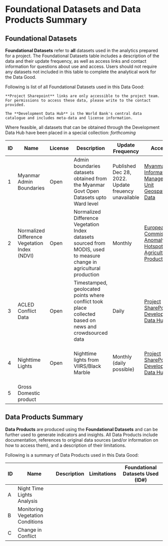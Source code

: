 # Foundational Datasets and Data Products Summary

## Foundational Datasets

**Foundational Datasets** refer to **all** datasets used in the analytics prepared for a project. The Foundational Datasets table includes a description of the data and their update frequency, as well as access links and contact information for questions about use and access. Users should not require any datasets not included in this table to complete the analytical work for the Data Good.

Following is list of all Foundational Datasets used in this Data Good:

```{note}
**Project Sharepoint** links are only accessible to the project team. For permissions to access these data, please write to the contact provided.

The **Development Data Hub** is the World Bank's central data catalogue and includes meta-data and license information.
```

Where feasible, all datasets that can be obtained through the Development Data Hub have been placed in a special collection: *forthcoming*

| ID  | Name | License | Description | Update Frequency | Access | Contact |
| --- | ---- | ------- | ----------- | ---------------- | ------ | ------- |
| 1   |   Myanmar Admin Boundaries    |   Open      |         Admin boundaries datasets obtained from the Myanmar Govt Open Datasets upto Ward level    |         Published Dec 28, 2022. Update freuency unavailable         |  [Myanmar Information Management Unit Geospatial Data](https://geonode.themimu.info/layers/?limit=100&offset=0)      |   [Sahiti Sarva](mailto:ssarva@worldbank.org), Data Lab      |
| 2     | Normalized Difference Vegetation Index (NDVI) | Open                   | Normalized Difference Vegetation Index datasets sourced from MODIS, used to measure change in agricultural production | Monthly                                                           | [European Commission, Anomaly Hotspots of Agricultural Production](https://mars.jrc.ec.europa.eu/asap/country.php?cntry=238) | [Benny Istanto](mailto:bistanto@worldbank.org), GOST                        |
| 3      | ACLED Conflict Data                           | Open                   | Timestamped, geolocated points where conflict took place collected based on news and   crowdsourced data              | Daily                                                             | [Project SharePoint](https://worldbankgroup.sharepoint.com.mcas.ms/teams/DevelopmentDataPartnershipCommunity-WBGroup/Shared%20Documents/Forms/AllItems.aspx?csf=1&web=1&e=Yvwh8r&cid=fccdf23e%2D94d5%2D48bf%2Db75d%2D0af291138bde&FolderCTID=0x012000CFAB9FF0F938A64EBB297E7E16BDFCFD&id=%2Fteams%2FDevelopmentDataPartnershipCommunity%2DWBGroup%2FShared%20Documents%2FProjects%2FData%20Lab%2FMyanmar%20Economic%20Monitor%2FData%2FACLED&viewid=80cdadb3%2D8bb3%2D47ae%2D8b18%2Dc1dd89c373c5); [Development Data Hub](https://datacatalog.worldbank.org/int/search/dataset/0061835/acled---middle-east)                                              | [Sahiti Sarva](mailto:ssarva@worldbank.org), GOST                        |
| 4      | Nighttime Lights                              | Open                   | Nighttime lights from VIIRS/Black Marble                                                                              | Monthly (daily possible)                                          | [Project SharePoint](https://worldbankgroup.sharepoint.com.mcas.ms/teams/DevelopmentDataPartnershipCommunity-WBGroup/Shared%20Documents/Forms/AllItems.aspx?csf=1&web=1&e=Yvwh8r&cid=fccdf23e%2D94d5%2D48bf%2Db75d%2D0af291138bde&FolderCTID=0x012000CFAB9FF0F938A64EBB297E7E16BDFCFD&id=%2Fteams%2FDevelopmentDataPartnershipCommunity%2DWBGroup%2FShared%20Documents%2FProjects%2FData%20Lab%2FMyanmar%20Economic%20Monitor%2FData%2FNighttime%20Lights%20BlackMarble&viewid=80cdadb3%2D8bb3%2D47ae%2D8b18%2Dc1dd89c373c5); [Development Data Hub](https://datacatalog.worldbank.org/int/data/dataset/0063879/syria__night_time_lights)                                              | [Benjamin Stewart](mailto:bstewart@worldbank.org), GOST; [Robert Marty](mailto:rmarty@worldbank.org),   DIME |
| 5   |   Gross Domestic product   |         |             |                  |        |         |

## Data Products Summary

**Data Products** are produced using the **Foundational Datasets** and can be further used to generate indicators and insights. All Data Products include documentation, references to original data sources (and/or information on how to access them), and a description of their limitations.

Following is a summary of Data Products used in this Data Good:

| ID  | Name | Description | Limitations | Foundational Datasets Used (ID#) |
| --- | ---- | ----------- | ----------- | -------------------------------- |
| A   | Night Time Lights Analysis     |             |             |                                  |
| B   |  Monitoring Vegetation Conditions    |             |             |                                  |
| C   |  Change in Conflict    |             |             |                                  |
